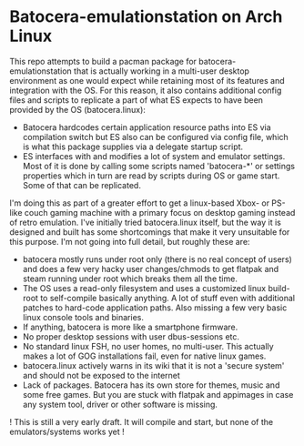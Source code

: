 # Batocera-emulationstation on Arch Linux

This repo attempts to build a pacman package for batocera-emulationstation that is actually working in a multi-user desktop environment as one would expect while retaining most of its features and integration with the OS.
For this reason, it also contains additional config files and scripts to replicate a part of what ES expects to have been provided by the OS (batocera.linux):
* Batocera hardcodes certain application resource paths into ES via compilation switch but ES also can be configured via config file, which is what this package supplies via a delegate startup script.
* ES interfaces with and modifies a lot of system and emulator settings. Most of it is done by calling some scripts named 'batocera-*' or settings properties which in turn are read by scripts during OS or game start. Some of that can be replicated.

I'm doing this as part of a greater effort to get a linux-based Xbox- or PS-like couch gaming machine with a primary focus on desktop gaming instead of retro emulation. 
I've initially tried batocera.linux itself, but the way it is designed and built has some shortcomings that make it very unsuitable for this purpose. I'm not going into full detail, but roughly these are:
* batocera mostly runs under root only (there is no real concept of users) and does a few very hacky user changes/chmods to get flatpak and steam running under root which breaks them all the time.
* The OS uses a read-only filesystem and uses a customized linux build-root to self-compile basically anything. A lot of stuff even with additional patches to hard-code application paths. Also missing a few very basic linux console tools and binaries.
* If anything, batocera is more like a smartphone firmware. 
* No proper desktop sessions with user dbus-sessions etc.
* No standard linux FSH, no user homes, no multi-user. This actually makes a lot of GOG installations fail, even for native linux games.
* batocera.linux actively warns in its wiki that it is not a 'secure system' and should not be exposed to the internet
* Lack of packages. Batocera has its own store for themes, music and some free games. But you are stuck with flatpak and appimages in case any system tool, driver or other software is missing.

! This is still a very early draft. It will compile and start, but none of the emulators/systems works yet !
